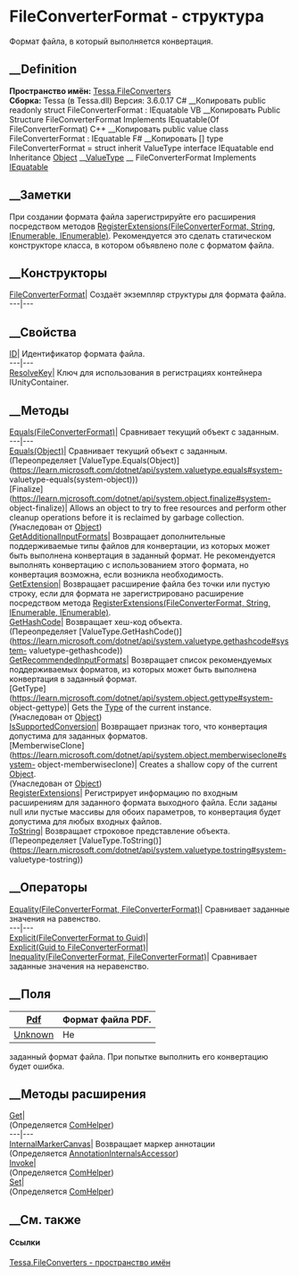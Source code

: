 # FileConverterFormat - структура
Формат файла, в который выполняется конвертация.
## __Definition
 **Пространство имён:** [Tessa.FileConverters](N_Tessa_FileConverters.htm)  
 **Сборка:** Tessa (в Tessa.dll) Версия: 3.6.0.17
C# __Копировать
     public readonly struct FileConverterFormat : IEquatable<FileConverterFormat>
VB __Копировать
     Public Structure FileConverterFormat
    	Implements IEquatable(Of FileConverterFormat)
C++ __Копировать
     public value class FileConverterFormat : IEquatable<FileConverterFormat>
F# __Копировать
     [<SealedAttribute>]
    type FileConverterFormat = 
        struct
            inherit ValueType
            interface IEquatable<FileConverterFormat>
        end
Inheritance
    [Object](https://learn.microsoft.com/dotnet/api/system.object) __[ValueType](https://learn.microsoft.com/dotnet/api/system.valuetype) __ FileConverterFormat
Implements
    [IEquatable](https://learn.microsoft.com/dotnet/api/system.iequatable-1)<FileConverterFormat>
##  __Заметки
При создании формата файла зарегистрируйте его расширения посредством методов
[RegisterExtensions(FileConverterFormat, String, IEnumerable<String>,
IEnumerable<String>)](M_Tessa_FileConverters_FileConverterFormat_RegisterExtensions.htm).
Рекомендуется это сделать статическом конструкторе класса, в котором объявлено
поле с форматом файла.
## __Конструкторы
[FileConverterFormat](M_Tessa_FileConverters_FileConverterFormat__ctor.htm)|
Создаёт экземпляр структуры для формата файла.  
---|---  
## __Свойства
[ID](P_Tessa_FileConverters_FileConverterFormat_ID.htm)|  Идентификатор
формата файла.  
---|---  
[ResolveKey](P_Tessa_FileConverters_FileConverterFormat_ResolveKey.htm)|  Ключ
для использования в регистрациях контейнера IUnityContainer.  
## __Методы
[Equals(FileConverterFormat)](M_Tessa_FileConverters_FileConverterFormat_Equals_1.htm)|
Сравнивает текущий объект с заданным.  
---|---  
[Equals(Object)](M_Tessa_FileConverters_FileConverterFormat_Equals.htm)|
Сравнивает текущий объект с заданным.  
(Переопределяет
[ValueType.Equals(Object)](https://learn.microsoft.com/dotnet/api/system.valuetype.equals#system-
valuetype-equals\(system-object\)))  
[Finalize](https://learn.microsoft.com/dotnet/api/system.object.finalize#system-
object-finalize)| Allows an object to try to free resources and perform other
cleanup operations before it is reclaimed by garbage collection.  
(Унаследован от
[Object](https://learn.microsoft.com/dotnet/api/system.object))  
[GetAdditionalInputFormats](M_Tessa_FileConverters_FileConverterFormat_GetAdditionalInputFormats.htm)|
Возвращает дополнительные поддерживаемые типы файлов для конвертации, из
которых может быть выполнена конвертация в заданный формат. Не рекомендуется
выполнять конвертацию с использованием этого формата, но конвертация возможна,
если возникла необходимость.  
[GetExtension](M_Tessa_FileConverters_FileConverterFormat_GetExtension.htm)|
Возвращает расширение файла без точки или пустую строку, если для формата не
зарегистрировано расширение посредством метода
[RegisterExtensions(FileConverterFormat, String, IEnumerable<String>,
IEnumerable<String>)](M_Tessa_FileConverters_FileConverterFormat_RegisterExtensions.htm).  
[GetHashCode](M_Tessa_FileConverters_FileConverterFormat_GetHashCode.htm)|
Возвращает хеш-код объекта.  
(Переопределяет
[ValueType.GetHashCode()](https://learn.microsoft.com/dotnet/api/system.valuetype.gethashcode#system-
valuetype-gethashcode))  
[GetRecommendedInputFormats](M_Tessa_FileConverters_FileConverterFormat_GetRecommendedInputFormats.htm)|
Возвращает список рекомендуемых поддерживаемых форматов, из которых может быть
выполнена конвертация в заданный формат.  
[GetType](https://learn.microsoft.com/dotnet/api/system.object.gettype#system-
object-gettype)| Gets the
[Type](https://learn.microsoft.com/dotnet/api/system.type) of the current
instance.  
(Унаследован от
[Object](https://learn.microsoft.com/dotnet/api/system.object))  
[IsSupportedConversion](M_Tessa_FileConverters_FileConverterFormat_IsSupportedConversion.htm)|
Возвращает признак того, что конвертация допустима для заданных форматов.  
[MemberwiseClone](https://learn.microsoft.com/dotnet/api/system.object.memberwiseclone#system-
object-memberwiseclone)| Creates a shallow copy of the current
[Object](https://learn.microsoft.com/dotnet/api/system.object).  
(Унаследован от
[Object](https://learn.microsoft.com/dotnet/api/system.object))  
[RegisterExtensions](M_Tessa_FileConverters_FileConverterFormat_RegisterExtensions.htm)|
Регистрирует информацию по входным расширениям для заданного формата выходного
файла. Если заданы null или пустые массивы для обоих параметров, то
конвертация будет допустима для любых входных файлов.  
[ToString](M_Tessa_FileConverters_FileConverterFormat_ToString.htm)|
Возвращает строковое представление объекта.  
(Переопределяет
[ValueType.ToString()](https://learn.microsoft.com/dotnet/api/system.valuetype.tostring#system-
valuetype-tostring))  
##  __Операторы
[Equality(FileConverterFormat,
FileConverterFormat)](M_Tessa_FileConverters_FileConverterFormat_op_Equality.htm)|
Сравнивает заданные значения на равенство.  
---|---  
[Explicit(FileConverterFormat to
Guid)](M_Tessa_FileConverters_FileConverterFormat_op_Explicit_1.htm)|  
[Explicit(Guid to
FileConverterFormat)](M_Tessa_FileConverters_FileConverterFormat_op_Explicit.htm)|  
[Inequality(FileConverterFormat,
FileConverterFormat)](M_Tessa_FileConverters_FileConverterFormat_op_Inequality.htm)|
Сравнивает заданные значения на неравенство.  
##  __Поля
[Pdf](F_Tessa_FileConverters_FileConverterFormat_Pdf.htm)|  Формат файла PDF.  
---|---  
[Unknown](F_Tessa_FileConverters_FileConverterFormat_Unknown.htm)|  Не
заданный формат файла. При попытке выполнить его конвертацию будет ошибка.  
## __Методы расширения
[Get](M_Tessa_Extensions_Default_Client_EDS_ComHelper_Get.htm)|  
(Определяется
[ComHelper](T_Tessa_Extensions_Default_Client_EDS_ComHelper.htm))  
---|---  
[InternalMarkerCanvas](M_Tessa_UI_Views_Charting_Annotations_AnnotationInternalsAccessor_InternalMarkerCanvas.htm)|
Возвращает маркер аннотации  
(Определяется
[AnnotationInternalsAccessor](T_Tessa_UI_Views_Charting_Annotations_AnnotationInternalsAccessor.htm))  
[Invoke](M_Tessa_Extensions_Default_Client_EDS_ComHelper_Invoke.htm)|  
(Определяется
[ComHelper](T_Tessa_Extensions_Default_Client_EDS_ComHelper.htm))  
[Set](M_Tessa_Extensions_Default_Client_EDS_ComHelper_Set.htm)|  
(Определяется
[ComHelper](T_Tessa_Extensions_Default_Client_EDS_ComHelper.htm))  
##  __См. также
#### Ссылки
[Tessa.FileConverters - пространство имён](N_Tessa_FileConverters.htm)
